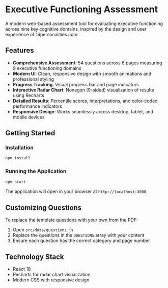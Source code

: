 # Executive Functioning Assessment

A modern web-based assessment tool for evaluating executive functioning across nine key cognitive domains, inspired by the design and user experience of 16personalities.com.

## Features

- **Comprehensive Assessment**: 54 questions across 6 pages measuring 9 executive functioning domains
- **Modern UI**: Clean, responsive design with smooth animations and professional styling
- **Progress Tracking**: Visual progress bar and page indicators
- **Interactive Radar Chart**: Nonagon (9-sided) visualization of results using Recharts
- **Detailed Results**: Percentile scores, interpretations, and color-coded performance indicators
- **Responsive Design**: Works seamlessly across desktop, tablet, and mobile devices

## Getting Started

### Installation

```bash
npm install
```

### Running the Application

```bash
npm start
```

The application will open in your browser at `http://localhost:3000`.

## Customizing Questions

To replace the template questions with your own from the PDF:

1. Open `src/data/questions.js`
2. Replace the questions in the `QUESTIONS` array with your content
3. Ensure each question has the correct category and page number

## Technology Stack

- React 18
- Recharts for radar chart visualization
- Modern CSS with responsive design 